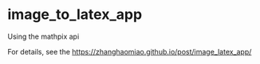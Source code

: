 # image_to_latex_app
Using the mathpix api

For details, see the https://zhanghaomiao.github.io/post/image_latex_app/
